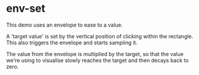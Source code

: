 # env-set

This demo uses an envelope to ease to a value.

A 'target value' is set by the vertical position of clicking within the rectangle. This also triggers the envelope and starts sampling it.

The value from the envelope is multiplied by the target, so that the value we're using to visualise slowly reaches the target and then decays back to zero.